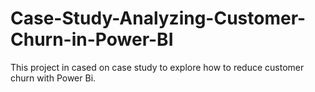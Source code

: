 # Case-Study-Analyzing-Customer-Churn-in-Power-BI
This project in cased on case study to explore how to reduce customer churn with Power Bi.
